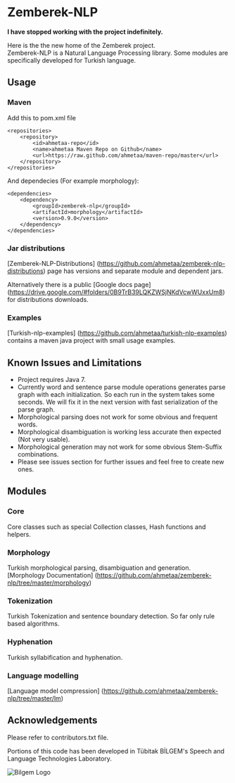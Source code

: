 Zemberek-NLP
============

**I have stopped working with the project indefinitely.**

Here is the the new home of the Zemberek project.  
Zemberek-NLP is a Natural Language Processing library. Some modules are specifically developed for Turkish language.

## Usage

### Maven

Add this to pom.xml file

    <repositories>
        <repository>
            <id>ahmetaa-repo</id>
            <name>ahmetaa Maven Repo on Github</name>
            <url>https://raw.github.com/ahmetaa/maven-repo/master</url>
        </repository>
    </repositories>

And dependecies (For example morphology):

    <dependencies>
        <dependency>
            <groupId>zemberek-nlp</groupId>
            <artifactId>morphology</artifactId>
            <version>0.9.0</version>
        </dependency>
    </dependencies>

### Jar distributions

[Zemberek-NLP-Distributions] (https://github.com/ahmetaa/zemberek-nlp-distributions) page has versions and
separate module and dependent jars.

Alternatively there is a public [Google docs page] (https://drive.google.com/#folders/0B9TrB39LQKZWSjNKdVcwWUxxUm8)
for distributions downloads.

### Examples

[Turkish-nlp-examples] (https://github.com/ahmetaa/turkish-nlp-examples)
contains a maven java project with small usage examples.

## Known Issues and Limitations
- Project requires Java 7.
- Currently word and sentence parse module operations generates parse graph with each initialization.
So each run in the system takes some seconds. We will fix it in the next version with fast serialization of the parse graph.
- Morphological parsing does not work for some obvious and frequent words.
- Morphological disambiguation is working less accurate then expected (Not very usable).
- Morphological generation may not work for some obvious Stem-Suffix combinations.
- Please see issues section for further issues and feel free to create new ones.

## Modules

### Core

Core classes such as special Collection classes, Hash functions and helpers.

### Morphology

Turkish morphological parsing, disambiguation and generation.
[Morphology Documentation] (https://github.com/ahmetaa/zemberek-nlp/tree/master/morphology)

### Tokenization

Turkish Tokenization and sentence boundary detection. So far only rule based algorithms.

### Hyphenation

Turkish syllabification and hyphenation.

### Language modelling

[Language model compression] (https://github.com/ahmetaa/zemberek-nlp/tree/master/lm)

## Acknowledgements
Please refer to contributors.txt file.

Portions of this code has been developed in Tübitak BİLGEM's Speech and Language Technologies Laboratory.

![Bilgem Logo](https://raw.github.com/ahmetaa/zemberek-nlp/master/docs/images/bilgem-logo.png)
